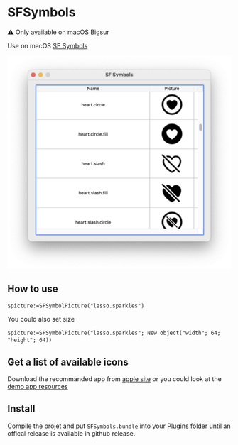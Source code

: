 # SFSymbols

⚠️ Only available on macOS Bigsur

Use on macOS [SF Symbols](https://developer.apple.com/sf-symbols/)
 
![All.png](All.png)

## How to use

```4d
$picture:=SFSymbolPicture("lasso.sparkles")
```

You could also set size

```4d
$picture:=SFSymbolPicture("lasso.sparkles"; New object("width"; 64; "height"; 64))
```

## Get a list of available icons

Download the recommanded app from [apple site](https://developer.apple.com/sf-symbols/) or you could look at the [demo app resources](https://github.com/mesopelagique/SFSymbols/blob/main/sample.4dbase/Resources/list.txt)

## Install

Compile the projet and put `SFSymbols.bundle` into your [Plugins folder](sample.4dbase/Plugins/) until an offical release is available in github release.
